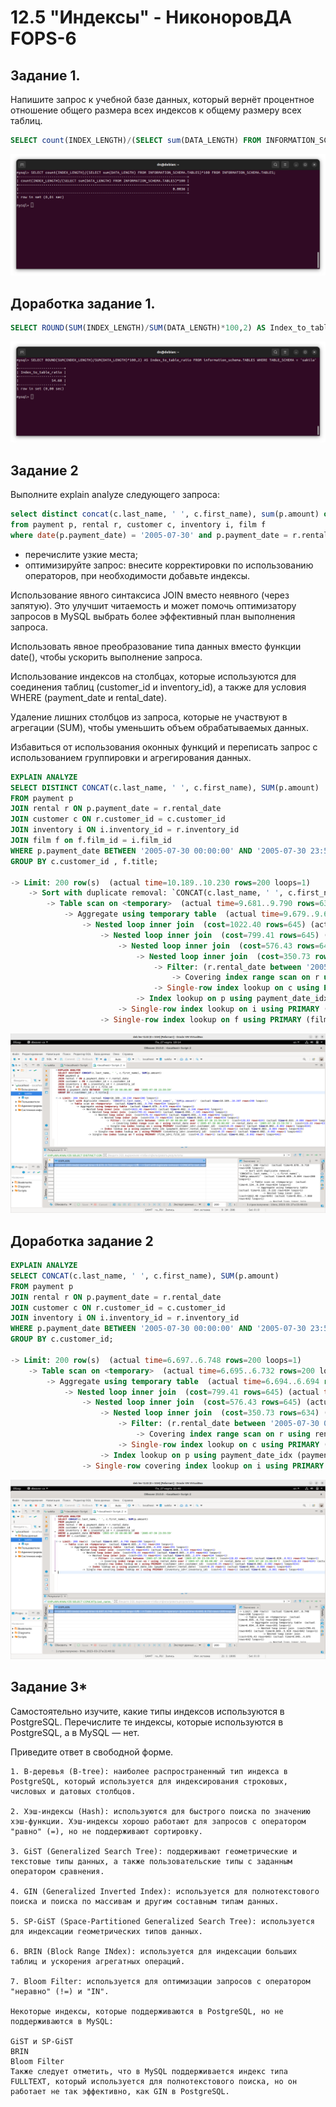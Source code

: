 # 12.5 "Индексы" - НиконоровДА FOPS-6

## Задание 1.

Напишите запрос к учебной базе данных, который вернёт процентное отношение общего размера всех индексов к общему размеру всех таблиц.

```SQL
SELECT count(INDEX_LENGTH)/(SELECT sum(DATA_LENGTH) FROM INFORMATION_SCHEMA.TABLES)*100 FROM INFORMATION_SCHEMA.TABLES;
```

![alt text](https://github.com/mxssclxck/hw-12.05/blob/main/img/1.png)

## Доработка задание 1.

```SQL
SELECT ROUND(SUM(INDEX_LENGTH)/SUM(DATA_LENGTH)*100,2) AS Index_to_table_ratio FROM information_schema.TABLES WHERE TABLE_SCHEMA = 'sakila';
```
![alt text](https://github.com/mxssclxck/hw-12.05/blob/main/img/1-1.png)

## Задание 2
Выполните explain analyze следующего запроса:
```SQL
select distinct concat(c.last_name, ' ', c.first_name), sum(p.amount) over (partition by c.customer_id, f.title)
from payment p, rental r, customer c, inventory i, film f
where date(p.payment_date) = '2005-07-30' and p.payment_date = r.rental_date and r.customer_id = c.customer_id and i.inventory_id = r.inventory_id
```
* перечислите узкие места;
* оптимизируйте запрос: внесите корректировки по использованию операторов, при необходимости добавьте индексы.

Использование явного синтаксиса JOIN вместо неявного (через запятую). Это улучшит читаемость и может помочь оптимизатору запросов в MySQL выбрать более эффективный план выполнения запроса.

Использовать явное преобразование типа данных вместо функции date(), чтобы ускорить выполнение запроса.

Использование индексов на столбцах, которые используются для соединения таблиц (customer_id и inventory_id), а также для условия WHERE (payment_date и rental_date).

Удаление лишних столбцов из запроса, которые не участвуют в агрегации (SUM), чтобы уменьшить объем обрабатываемых данных.

Избавиться от использования оконных функций и переписать запрос с использованием группировки и агрегирования данных.

```SQL
EXPLAIN ANALYZE
SELECT DISTINCT CONCAT(c.last_name, ' ', c.first_name), SUM(p.amount)
FROM payment p
JOIN rental r ON p.payment_date = r.rental_date
JOIN customer c ON r.customer_id = c.customer_id 
JOIN inventory i ON i.inventory_id = r.inventory_id
JOIN film f on f.film_id = i.film_id
WHERE p.payment_date BETWEEN '2005-07-30 00:00:00' AND '2005-07-30 23:59:59'
GROUP BY c.customer_id , f.title;
                        
-> Limit: 200 row(s)  (actual time=10.189..10.230 rows=200 loops=1)
    -> Sort with duplicate removal: `CONCAT(c.last_name, ' ', c.first_name)`, `SUM(p.amount)`  (actual time=10.189..10.207 rows=200 loops=1)
        -> Table scan on <temporary>  (actual time=9.681..9.790 rows=634 loops=1)
            -> Aggregate using temporary table  (actual time=9.679..9.679 rows=634 loops=1)
                -> Nested loop inner join  (cost=1022.40 rows=645) (actual time=0.062..8.346 rows=642 loops=1)
                    -> Nested loop inner join  (cost=799.41 rows=645) (actual time=0.058..7.185 rows=642 loops=1)
                        -> Nested loop inner join  (cost=576.43 rows=645) (actual time=0.055..5.998 rows=642 loops=1)
                            -> Nested loop inner join  (cost=350.73 rows=634) (actual time=0.042..2.067 rows=634 loops=1)
                                -> Filter: (r.rental_date between '2005-07-30 00:00:00' and '2005-07-30 23:59:59')  (cost=128.83 rows=634) (actual time=0.033..0.880 rows=634 loops=1)
                                    -> Covering index range scan on r using rental_date over ('2005-07-30 00:00:00' <= rental_date <= '2005-07-30 23:59:59')  (cost=128.83 rows=634) (actual time=0.030..0.385 rows=634 loops=1)
                                -> Single-row index lookup on c using PRIMARY (customer_id=r.customer_id)  (cost=0.25 rows=1) (actual time=0.002..0.002 rows=1 loops=634)
                            -> Index lookup on p using payment_date_idx (payment_date=r.rental_date)  (cost=0.25 rows=1) (actual time=0.003..0.004 rows=1 loops=634)
                        -> Single-row index lookup on i using PRIMARY (inventory_id=r.inventory_id)  (cost=0.25 rows=1) (actual time=0.002..0.002 rows=1 loops=642)
                    -> Single-row index lookup on f using PRIMARY (film_id=i.film_id)  (cost=0.25 rows=1) (actual time=0.002..0.002 rows=1 loops=642)

```

![alt text](https://github.com/mxssclxck/hw-12.05/blob/main/img/2.png)

## Доработка задание 2

```SQL
EXPLAIN ANALYZE
SELECT CONCAT(c.last_name, ' ', c.first_name), SUM(p.amount)
FROM payment p
JOIN rental r ON p.payment_date = r.rental_date
JOIN customer c ON r.customer_id = c.customer_id 
JOIN inventory i ON i.inventory_id = r.inventory_id
WHERE p.payment_date BETWEEN '2005-07-30 00:00:00' AND '2005-07-30 23:59:59'
GROUP BY c.customer_id;
                        
-> Limit: 200 row(s)  (actual time=6.697..6.748 rows=200 loops=1)
    -> Table scan on <temporary>  (actual time=6.695..6.732 rows=200 loops=1)
        -> Aggregate using temporary table  (actual time=6.694..6.694 rows=391 loops=1)
            -> Nested loop inner join  (cost=799.41 rows=645) (actual time=0.049..5.919 rows=642 loops=1)
                -> Nested loop inner join  (cost=576.43 rows=645) (actual time=0.045..4.875 rows=642 loops=1)
                    -> Nested loop inner join  (cost=350.73 rows=634) (actual time=0.035..2.074 rows=634 loops=1)
                        -> Filter: (r.rental_date between '2005-07-30 00:00:00' and '2005-07-30 23:59:59')  (cost=128.83 rows=634) (actual time=0.020..0.911 rows=634 loops=1)
                            -> Covering index range scan on r using rental_date over ('2005-07-30 00:00:00' <= rental_date <= '2005-07-30 23:59:59')  (cost=128.83 rows=634) (actual time=0.018..0.454 rows=634 loops=1)
                        -> Single-row index lookup on c using PRIMARY (customer_id=r.customer_id)  (cost=0.25 rows=1) (actual time=0.002..0.002 rows=1 loops=634)
                    -> Index lookup on p using payment_date_idx (payment_date=r.rental_date)  (cost=0.25 rows=1) (actual time=0.003..0.004 rows=1 loops=634)
                -> Single-row covering index lookup on i using PRIMARY (inventory_id=r.inventory_id)  (cost=0.25 rows=1) (actual time=0.001..0.001 rows=1 loops=642)

```

![alt text](https://github.com/mxssclxck/hw-12.05/blob/main/img/2-1.png)

## Задание 3*
Самостоятельно изучите, какие типы индексов используются в PostgreSQL. Перечислите те индексы, которые используются в PostgreSQL, а в MySQL — нет.

Приведите ответ в свободной форме.

```
1. B-деревья (B-tree): наиболее распространенный тип индекса в PostgreSQL, который используется для индексирования строковых, числовых и датовых столбцов.

2. Хэш-индексы (Hash): используются для быстрого поиска по значению хэш-функции. Хэш-индексы хорошо работают для запросов с оператором "равно" (=), но не поддерживают сортировку.

3. GiST (Generalized Search Tree): поддерживают геометрические и текстовые типы данных, а также пользовательские типы с заданным оператором сравнения.

4. GIN (Generalized Inverted Index): используется для полнотекстового поиска и поиска по массивам и другим составным типам данных.

5. SP-GiST (Space-Partitioned Generalized Search Tree): используется для индексации геометрических типов данных.

6. BRIN (Block Range INdex): используется для индексации больших таблиц и ускорения агрегатных операций.

7. Bloom Filter: используется для оптимизации запросов с оператором "неравно" (!=) и "IN".

Некоторые индексы, которые поддерживаются в PostgreSQL, но не поддерживаются в MySQL:

GiST и SP-GiST
BRIN
Bloom Filter
Также следует отметить, что в MySQL поддерживается индекс типа FULLTEXT, который используется для полнотекстового поиска, но он работает не так эффективно, как GIN в PostgreSQL.
```


